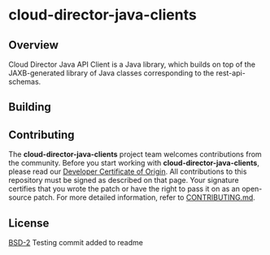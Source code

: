 # cloud-director-java-clients

## Overview

Cloud Director Java API Client is a Java library, which builds on top of the JAXB-generated library of Java classes corresponding to the rest-api-schemas. 

## Building

## Contributing

The **cloud-director-java-clients** project team welcomes contributions from the community. Before you start working with **cloud-director-java-clients**, please read our [Developer Certificate of Origin](https://cla.vmware.com/dco). All contributions to this repository must be signed as described on that page. Your signature certifies that you wrote the patch or have the right to pass it on as an open-source patch. For more detailed information, refer to [CONTRIBUTING.md](CONTRIBUTING.md).

## License

[BSD-2](LICENSE.txt)
Testing commit added to readme
